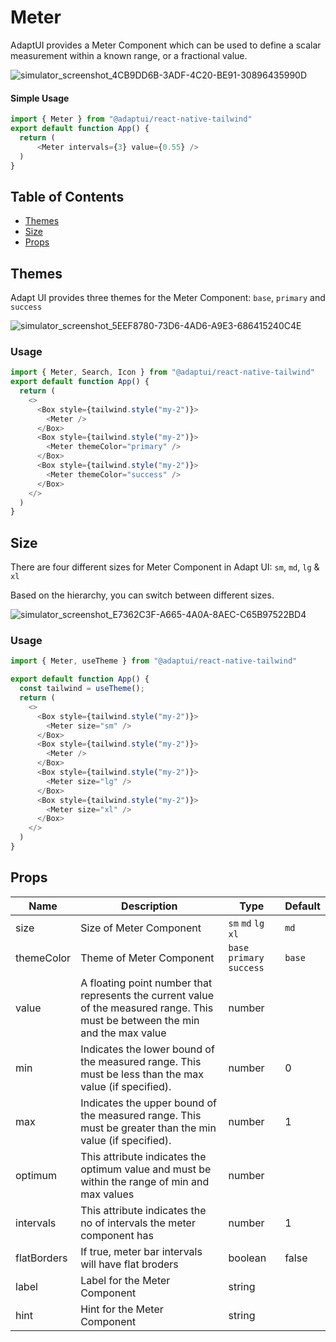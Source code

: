 # Meter

AdaptUI provides a Meter Component which can be used to define a scalar
measurement within a known range, or a fractional value.

![simulator_screenshot_4CB9DD6B-3ADF-4C20-BE91-30896435990D](https://user-images.githubusercontent.com/35562287/203483320-5a1dea63-ae1b-433c-88fc-72c70d2493b8.png)


#### Simple Usage

```js
import { Meter } from "@adaptui/react-native-tailwind"
export default function App() {
  return (
      <Meter intervals={3} value={0.55} />
  )
}
```

## Table of Contents

- [Themes](#themes)
- [Size](#size)
- [Props](#props)

## Themes

Adapt UI provides three themes for the Meter Component: `base`, `primary` and
`success`

![simulator_screenshot_5EEF8780-73D6-4AD6-A9E3-686415240C4E](https://user-images.githubusercontent.com/35562287/203483779-7672817c-d46d-4c27-b363-a536108200aa.png)

### Usage

```js
import { Meter, Search, Icon } from "@adaptui/react-native-tailwind"
export default function App() {
  return (
    <>
      <Box style={tailwind.style("my-2")}>
        <Meter />
      </Box>
      <Box style={tailwind.style("my-2")}>
        <Meter themeColor="primary" />
      </Box>
      <Box style={tailwind.style("my-2")}>
        <Meter themeColor="success" />
      </Box>
    </>
  )
}

```

## Size

There are four different sizes for Meter Component in Adapt UI: `sm`, `md`, `lg`
& `xl`

Based on the hierarchy, you can switch between different sizes.

![simulator_screenshot_E7362C3F-A665-4A0A-8AEC-C65B97522BD4](https://user-images.githubusercontent.com/35562287/203484259-7cbccdc0-422e-427d-b010-067c0fd63256.png)


### Usage

```js
import { Meter, useTheme } from "@adaptui/react-native-tailwind"

export default function App() {
  const tailwind = useTheme();
  return (
    <>
      <Box style={tailwind.style("my-2")}>
        <Meter size="sm" />
      </Box>
      <Box style={tailwind.style("my-2")}>
        <Meter />
      </Box>
      <Box style={tailwind.style("my-2")}>
        <Meter size="lg" />
      </Box>
      <Box style={tailwind.style("my-2")}>
        <Meter size="xl" />
      </Box>
    </>
  )
}

```

## Props

| Name        | Description                                                                                                                     | Type                       | Default |
| ----------- | ------------------------------------------------------------------------------------------------------------------------------- | -------------------------- | ------- |
| size        | Size of Meter Component                                                                                                         | `sm` `md` `lg` `xl`        | `md`    |
| themeColor  | Theme of Meter Component                                                                                                        | `base` `primary` `success` | `base`  |
| value       | A floating point number that represents the current value of the measured range. This must be between the min and the max value | number                     |         |
| min         | Indicates the lower bound of the measured range. This must be less than the max value (if specified).                           | number                     | 0       |
| max         | Indicates the upper bound of the measured range. This must be greater than the min value (if specified).                        | number                     | 1       |
| optimum     | This attribute indicates the optimum value and must be within the range of min and max values                                   | number                     |         |
| intervals   | This attribute indicates the no of intervals the meter component has                                                            | number                     | 1       |
| flatBorders | If true, meter bar intervals will have flat broders                                                                             | boolean                    | false   |
| label       | Label for the Meter Component                                                                                                   | string                     |         |
| hint        | Hint for the Meter Component                                                                                                    | string                     |         |
